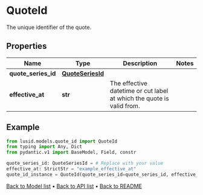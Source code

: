 # QuoteId

The unique identifier of the quote.
## Properties
Name | Type | Description | Notes
------------ | ------------- | ------------- | -------------
**quote_series_id** | [**QuoteSeriesId**](QuoteSeriesId.md) |  | 
**effective_at** | **str** | The effective datetime or cut label at which the quote is valid from. | 
## Example

```python
from lusid.models.quote_id import QuoteId
from typing import Any, Dict
from pydantic.v1 import BaseModel, Field, constr

quote_series_id: QuoteSeriesId = # Replace with your value
effective_at: StrictStr = "example_effective_at"
quote_id_instance = QuoteId(quote_series_id=quote_series_id, effective_at=effective_at)

```

[Back to Model list](../README.md#documentation-for-models) &#8226; [Back to API list](../README.md#documentation-for-api-endpoints) &#8226; [Back to README](../README.md)

